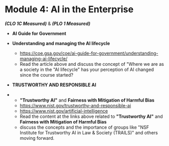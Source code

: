 # **Module 4: AI in the Enterprise** 
***(CLO 1C Measured)*** & ***(PLO 1 Measured)***

* **AI Guide for Government**    
* **Understanding and managing the AI lifecycle**  
  * https://coe.gsa.gov/coe/ai-guide-for-government/understanding-managing-ai-lifecycle/
  * Read the article above and discuss the concept of "Where we are as a society in the "AI lifecycle" has your perception of AI changed since the course started?
 
    
* **TRUSTWORTHY AND RESPONSIBLE AI**
* * **"Trustworthy AI"** and **Fairness with Mitigation of Harmful Bias**
  * https://www.nist.gov/trustworthy-and-responsible-ai
  * https://www.nist.gov/artificial-intelligence 
  * Read the content at the links above related to **"Trustworthy AI"** and **Fairness with Mitigation of Harmful Bias**
  * discuss the concepts and the importance of groups like "NSF Institute for Trustworthy AI in Law & Society (TRAILS)" and others moving forward.
